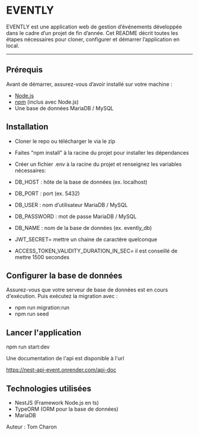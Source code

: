 # EVENTLY

EVENTLY est une application web de gestion d’événements développée dans le cadre d’un projet de fin d’année. Cet README décrit toutes les étapes nécessaires pour cloner, configurer et démarrer l’application en local.

---

## Prérequis

Avant de démarrer, assurez-vous d’avoir installé sur votre machine :

- [Node.js](https://nodejs.org/)
- [npm](https://www.npmjs.com/) (inclus avec Node.js)
- Une base de données MariaDB / MySQL

## Installation

- Cloner le repo ou télécharger le via le zip
- Faites "npm install" à la racine du projet pour installer les dépendances
- Créer un fichier .env à la racine du projet et renseignez les variables nécessaires:

- DB_HOST : hôte de la base de données (ex. localhost)
- DB_PORT : port (ex. 5432)
- DB_USER : nom d’utilisateur MariaDB / MySQL
- DB_PASSWORD : mot de passe MariaDB / MySQL
- DB_NAME : nom de la base de données (ex. evently_db)
- JWT_SECRET= mettre un chaine de caractère quelconque
- ACCESS_TOKEN_VALIDITY_DURATION_IN_SEC= il est conseillé de mettre 1500 secondes

## Configurer la base de données

Assurez-vous que votre serveur de base de données est en cours d'exécution.
Puis exécutez la migration avec :

- npm run migration:run
- npm run seed

## Lancer l'application

npm run start:dev

Une documentation de l'api est disponible à l'url

https://nest-api-event.onrender.com/api-doc

## Technologies utilisées

- NestJS (Framework Node.js en ts)
- TypeORM (ORM pour la base de données)
- MariaDB

Auteur : Tom Charon
